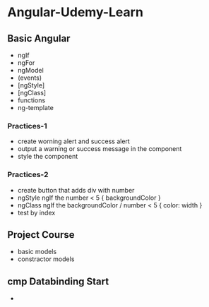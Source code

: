 # Angular-Udemy-Learn

## Basic Angular

* ngIf
* ngFor
* ngModel
* (events)
* [ngStyle]
* [ngClass]
* functions
* ng-template


### Practices-1
* create worning alert and success alert 
* output a warning or success message in the component
* style the component  

### Practices-2
* create button that adds div with number
* ngStyle ngIf the number < 5 { backgroundColor }
* ngClass ngIf the backgroundColor / number < 5 { color: width }
* test by index




## Project Course

* basic models
* constractor models

###





## cmp Databinding Start

* 

### 


